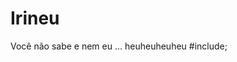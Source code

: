 # Irineu
Você não sabe e nem                                                           eu ... heuheuheuheu
#include<irineu>;
